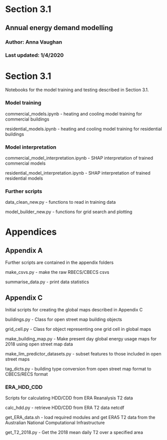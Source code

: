 # Section 3.1
## Annual energy demand modelling
### Author: Anna Vaughan
### Last updated: 1/4/2020

# Section 3.1
Notebooks for the model training and testing described in Section 3.1. <br />


### Model training
commercial_models.ipynb - heating and cooling model training for commercial buildings <br /> 

residential_models.ipynb - heating and cooling model training for residential buildings <br />


### Model interpretation
commercial_model_interpretation.ipynb - SHAP interpretation of trained commercial models <br /> 

residential_model_interpretation.ipynb - SHAP interpretation of trained residential models <br /> 


### Further scripts
data_clean_new.py - functions to read in training data <br /> 

model_builder_new.py - functions for grid search and plotting<br />


# Appendices

## Appendix A
Further scripts are contained in the appendix folders <br />


make_csvs.py - make the raw RBECS/CBECS csvs <br />

summarise_data.py - print data statistics <br /> 


## Appendix C

Initial scripts for creating the global maps described in Appendix C<br /> 


buildings.py - Class for open street map building objects<br />

grid_cell.py - Class for object representing one grid cell in global maps<br />

make_building_map.py - Make present day global energy usage maps for 2018 using open street map data<br /> 

make_lim_predictor_datasets.py - subset features to those included in open street maps<br /> 

tag_dicts.py - building type conversion from open street map format to CBECS/RECS format<br /> 


### ERA_HDD_CDD

Scripts for calculating HDD/CDD from ERA Reanalysis T2 data <br />

calc_hdd.py - retrieve HDD/CDD from ERA T2 data netcdf<br />

get_ERA_data.sh - load required modules and get ERA5 T2 data from the Australian National Computational Infrastructure<br /> 

get_T2_2018.py - Get the 2018 mean daily T2 over a specified area<br />



